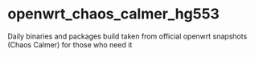 # openwrt_chaos_calmer_hg553
Daily binaries and packages build taken from official openwrt snapshots (Chaos Calmer)
for those who need it
